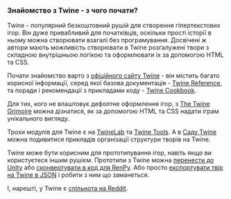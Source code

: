### Знайомство з Twine - з чого почати?

Twine - популярний безкоштовний рушій для створення гіпертекстових ігор. Він дуже привабливий для початківців, оскільки прості історії в ньому можна створювати взагалі без програмування. Досвічені ж автори мають можливість створювати в Twine розгалужені твори з складною внутрішньою логікою та оформлювати іх за допомогою HTML та CSS.

Почати знайомство варто з [офіційного сайту Twine](https://twinery.org/) - він містить багато корисної інформації, серед якої базова документація - [Twine Reference](https://twinery.org/reference/en/), та поради і рекомендації з прикладами коду - [Twine Cookbook](https://twinery.org/cookbook/).

Для тих, кого не влаштовує дефолтне оформлення ігор, з [The Twine Grimoire](https://www.gcbaccaris.com/grimoire.html) можна дізнатися, як за допомогою HTML та CSS надати іграм унікального вигляду. 

Трохи модулів для Twine є на [TwineLab](https://twinelab.net/) та [Twine Tools](https://www.mcdemarco.net/tools/hyperfic/twine/). А в [Саду Twine](https://twinegardening.tumblr.com/) можна подивитися прикладів організації структури творів на Twine.

Twine може бути корисним для прототипування ігор, навіть якщо ви користуєтеся іншим рушієм. Прототипи з Twine можна [перенести до Unity](https://github.com/daterre/Cradle) або [сконвертувати в код для RenPy](https://github.com/jtuason/twine_to_renpy). Або просто [експортувати твір на Twine в JSON](https://github.com/lazerwalker/twison) і робити з ним що заманеться.

І, нарешті, у Twine є [спільнота на Reddit](https://www.reddit.com/r/twinegames/).